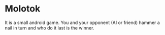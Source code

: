 # Molotok
It is a small android game. You and your opponent (AI or friend) hammer a nail in turn and who do it last is the winner. 
